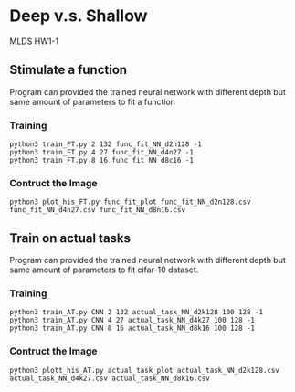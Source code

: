 # Deep v.s. Shallow

MLDS HW1-1

## Stimulate a function

Program can provided the trained neural network with different depth but same amount of parameters to fit a function

### Training

```
python3 train_FT.py 2 132 func_fit_NN_d2n128 -1
python3 train_FT.py 4 27 func_fit_NN_d4n27 -1
python3 train_FT.py 8 16 func_fit_NN_d8c16 -1
```

### Contruct the Image

```
python3 plot_his_FT.py func_fit_plot func_fit_NN_d2n128.csv func_fit_NN_d4n27.csv func_fit_NN_d8n16.csv
```

## Train on actual tasks

Program can provided the trained neural network with different depth but same amount of parameters to fit cifar-10 dataset.

### Training

```
python3 train_AT.py CNN 2 132 actual_task_NN_d2k128 100 128 -1
python3 train_AT.py CNN 4 27 actual_task_NN_d4k27 100 128 -1
python3 train_AT.py CNN 8 16 actual_task_NN_d8k16 100 128 -1
```

### Contruct the Image

```
python3 plott_his_AT.py actual_task_plot actual_task_NN_d2k128.csv actual_task_NN_d4k27.csv actual_task_NN_d8k16.csv
```
